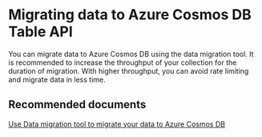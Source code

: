 <properties
	pageTitle="Data Migration to Azure Cosmos DB Table"
  	description="Table Data Migration"
	service="microsoft.documentdb"
	resource="databaseAccounts"
	authors="balaks"
	displayOrder="71"
	selfHelpType="resource"
	supportTopicIds="32597506"
	resourceTags=""
	productPesIds="15585"
	cloudEnvironments="public"
/>

# Migrating data to Azure Cosmos DB Table API

You can migrate data to Azure Cosmos DB using the data migration tool. It is recommended to increase the throughput of your collection for the duration of migration. With higher throughput, you can avoid rate limiting and migrate data in less time.

## **Recommended documents**

[Use Data migration tool to migrate your data to Azure Cosmos DB](https://docs.microsoft.com/azure/cosmos-db/import-data)
